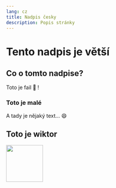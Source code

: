 ```yaml
---
lang: cz
title: Nadpis česky
description: Popis stránky
---
```




# Tento nadpis je větší

## Co o tomto nadpise?
Toto je fail :tada: !

### Toto je malé
A tady je nějaký text... :smile:

## Toto je wiktor

<img src="/images/wiktor/wiktor-head-white-skin.svg" height="100px"/>